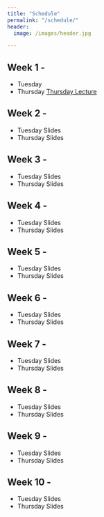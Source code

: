 ```yaml
---
title: "Schedule"
permalink: "/schedule/"
header:
  image: /images/header.jpg

---
```


## Week 1 -
* Tuesday
* Thursday <a href="./trial.html">Thursday Lecture</a>

## Week 2 -
* Tuesday Slides
* Thursday Slides

## Week 3 -
* Tuesday Slides
* Thursday Slides

## Week 4 -
* Tuesday Slides
* Thursday Slides

## Week 5 -
* Tuesday Slides
* Thursday Slides

## Week 6 -
* Tuesday Slides
* Thursday Slides

## Week 7 -
* Tuesday Slides
* Thursday Slides

## Week 8 -
* Tuesday Slides
* Thursday Slides

## Week 9 -
* Tuesday Slides
* Thursday Slides

## Week 10 -
* Tuesday Slides
* Thursday Slides
